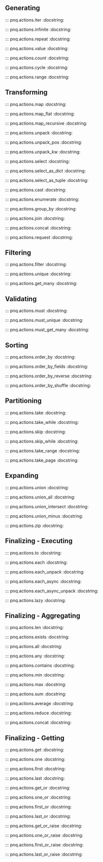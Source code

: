 ## Generating

::: pnq.actions.iter
    :docstring:

::: pnq.actions.infinite
    :docstring:

::: pnq.actions.repeat
    :docstring:

::: pnq.actions.value
    :docstring:

::: pnq.actions.count
    :docstring:

::: pnq.actions.cycle
    :docstring:

::: pnq.actions.range
    :docstring:

## Transforming

::: pnq.actions.map
    :docstring:

::: pnq.actions.map_flat
    :docstring:

::: pnq.actions.map_recursive
    :docstring:

::: pnq.actions.unpack
    :docstring:

::: pnq.actions.unpack_pos
    :docstring:

::: pnq.actions.unpack_kw
    :docstring:

::: pnq.actions.select
    :docstring:

::: pnq.actions.select_as_dict
    :docstring:

::: pnq.actions.select_as_tuple
    :docstring:

<!-- ::: pnq.actions.select_item
    :docstring:

::: pnq.actions.select_attr
    :docstring:

::: pnq.actions.select_items
    :docstring:

::: pnq.actions.select_attrs
    :docstring: -->

::: pnq.actions.cast
    :docstring:

::: pnq.actions.enumerate
    :docstring:

::: pnq.actions.group_by
    :docstring:

::: pnq.actions.join
    :docstring:

::: pnq.actions.concat
    :docstring:

::: pnq.actions.request
    :docstring:

## Filtering

::: pnq.actions.filter
    :docstring:

::: pnq.actions.unique
    :docstring:

::: pnq.actions.get_many
    :docstring:

## Validating

::: pnq.actions.must
    :docstring:

::: pnq.actions.must_unique
    :docstring:

::: pnq.actions.must_get_many
    :docstring:

## Sorting

::: pnq.actions.order_by
    :docstring:

::: pnq.actions.order_by_fields
    :docstring:

::: pnq.actions.order_by_reverse
    :docstring:

::: pnq.actions.order_by_shuffle
    :docstring:

## Partitioning

::: pnq.actions.take
    :docstring:

::: pnq.actions.take_while
    :docstring:

::: pnq.actions.skip
    :docstring:

::: pnq.actions.skip_while
    :docstring:

::: pnq.actions.take_range
    :docstring:

::: pnq.actions.take_page
    :docstring:

## Expanding

::: pnq.actions.union
    :docstring:

::: pnq.actions.union_all
    :docstring:

::: pnq.actions.union_intersect
    :docstring:

::: pnq.actions.union_minus
    :docstring:

::: pnq.actions.zip
    :docstring:

## Finalizing - Executing

::: pnq.actions.to
    :docstring:

::: pnq.actions.each
    :docstring:

::: pnq.actions.each_unpack
    :docstring:

::: pnq.actions.each_async
    :docstring:

::: pnq.actions.each_async_unpack
    :docstring:

<!-- ::: pnq.actions.to_list
    :docstring:

::: pnq.actions.to_dict
    :docstring: -->

::: pnq.actions.lazy
    :docstring:

<!-- ::: pnq.actions.dispatch
    :docstring: -->

## Finalizing - Aggregating

::: pnq.actions.len
    :docstring:

::: pnq.actions.exists
    :docstring:

::: pnq.actions.all
    :docstring:

::: pnq.actions.any
    :docstring:

::: pnq.actions.contains
    :docstring:

::: pnq.actions.min
    :docstring:

::: pnq.actions.max
    :docstring:

::: pnq.actions.sum
    :docstring:

::: pnq.actions.average
    :docstring:

::: pnq.actions.reduce
    :docstring:

::: pnq.actions.concat
    :docstring:

## Finalizing - Getting

::: pnq.actions.get
    :docstring:

::: pnq.actions.one
    :docstring:

::: pnq.actions.first
    :docstring:

::: pnq.actions.last
    :docstring:

::: pnq.actions.get_or
    :docstring:

::: pnq.actions.one_or
    :docstring:

::: pnq.actions.first_or
    :docstring:

::: pnq.actions.last_or
    :docstring:

::: pnq.actions.get_or_raise
    :docstring:

::: pnq.actions.one_or_raise
    :docstring:

::: pnq.actions.first_or_raise
    :docstring:

::: pnq.actions.last_or_raise
    :docstring: